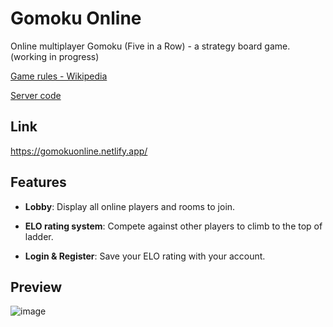 # Gomoku Online

Online multiplayer Gomoku (Five in a Row) - a strategy board game. (working in progress)

[Game rules - Wikipedia](https://en.wikipedia.org/wiki/Gomoku)

[Server code](https://github.com/khaitruong922/gomoku-server)

## Link

https://gomokuonline.netlify.app/

## Features

- **Lobby**: Display all online players and rooms to join.

- **ELO rating system**: Compete against other players to climb to the top of ladder.

- **Login & Register**: Save your ELO rating with your account.

## Preview

![image](https://user-images.githubusercontent.com/56820749/135973552-82276bdf-0be6-4b48-a9f2-3df62c42c3e0.png)
